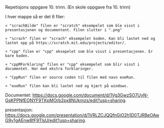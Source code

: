 Repetisjons oppgave 10. trinn. (En skole oppgave fra 10. trinn)

I hver mappe så er det 6 filer:

	¤ "scrachBilde" filen er "scratch" eksempelet som ble visst i presentasjonen og documentent. Filen slutter i ".png"

	¤ "scrach" filen er "scrach" eksempelet koden. Kan bli lastet ned og lastet opp på https://scratch.mit.edu/projects/editor/.

	¤ "cpp" filen er "cpp" eksepelet som ble visst i presentasjonen. Er bare koden.

	¤ "cppMForklaring" filen er "cpp" eksempelet som blir visst i documentet. Har med ekstra forklaringer.

	¤ "CppRun" filen er source coden til filen med navn exeRun.

	¤ "exeRun" filen kan bli lastet ned og kjørt på windows.

Documentet: https://docs.google.com/document/d/1Vg3GwzSO7UyN-GsKPPNfEONYF9TKpMOrb2px8NUkmzs/edit?usp=sharing.

presentasjon: https://docs.google.com/presentation/d/1VRLZCJQQfnGiO2h1D0TJRBeOAwG9y1gAEnw8fF9TlsU/edit?usp=sharing.
